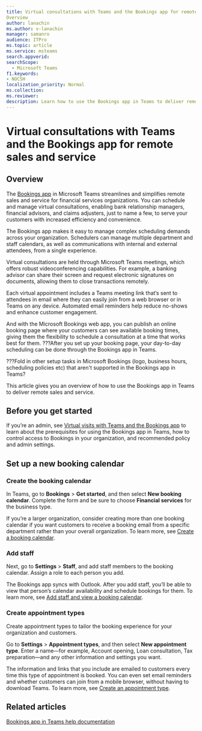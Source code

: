 ```yaml
---
title: Virtual consultations with Teams and the Bookings app for remote sales and service
Overview
author: lanachin
ms.author: v-lanachin
manager: samanro
audience: ITPro
ms.topic: article 
ms.service: msteams 
search.appverid: 
searchScope:
  - Microsoft Teams
f1.keywords:
- NOCSH
localization_priority: Normal
ms.collection: 
ms.reviewer: 
description: Learn how to use the Bookings app in Teams to deliver remote sales and service in your financial services organization. 
---
```


# Virtual consultations with Teams and the Bookings app for remote sales and service

## Overview

The [Bookings app](https://support.microsoft.com/office/what-is-bookings-42d4e852-8e99-4d8f-9b70-d7fc93973cb5) in Microsoft Teams streamlines and simplifies remote sales and service for financial services organizations. You can schedule and manage virtual consultations, enabling bank relationship managers, financial advisors, and claims adjusters, just to name a few, to serve your customers with increased efficiency and convenience.

The Bookings app makes it easy to manage complex scheduling demands across your organization. Schedulers can manage multiple department and staff calendars, as well as communications with internal and external attendees, from a single experience.

Virtual consultations are held through Microsoft Teams meetings, which offers robust videoconferencing capabilities. For example, a banking advisor can share their screen and request electronic signatures on documents, allowing them to close transactions remotely.

Each virtual appointment includes a Teams meeting link that’s sent to attendees in email where they can easily join from a web browser or in Teams on any device. Automated email reminders help reduce no-shows and enhance customer engagement.

And with the Microsoft Bookings web app, you can publish an online booking page where your customers can see available booking times, giving them the flexibility to schedule a consultation at a time that works best for them. ???After you set up your booking page, your day-to-day scheduling can be done through the Bookings app in Teams.

???Fold in other setup tasks in Microsoft Bookings (logo, business hours, scheduling policies etc) that aren't supported in the Bookings app in Teams?

This article gives you an overview of how to use the Bookings app in Teams to deliver remote sales and service.

## Before you get started

If you’re an admin, see [Virtual visits with Teams and the Bookings app](bookings-app-admin.md) to learn about the prerequisites for using the Bookings app in Teams, how to control access to Bookings in your organization, and recommended policy and admin settings.

## Set up a new booking calendar

### Create the booking calendar

In Teams, go to **Bookings** > **Get started**, and then select **New booking calendar**. Complete the form and be sure to choose **Financial services** for the business type.

If you’re a larger organization, consider creating more than one booking calendar if you want customers to receive a booking email from a specific department rather than your overall organization. 
To learn more, see [Create a booking calendar](https://support.microsoft.com//office/create-a-bookings-calendar-921cfd26-a24d-4aca-9004-561594112148).

### Add staff

Next, go to **Settings** > **Staff**, and add staff members to the booking calendar. Assign a role to each person you add. 

The Bookings app syncs with Outlook. After you add staff, you’ll be able to view that person’s calendar availability and schedule bookings for them. To learn more, see [Add staff and view a booking calendar](https://support.microsoft.com/office/add-staff-and-view-a-bookings-calendar-6c579f61-8adb-4514-9458-021de2023fa0).  

### Create appointment types

Create appointment types to tailor the booking experience for your organization and customers.

Go to **Settings** > **Appointment types**, and then select **New appointment type**. Enter a name&mdash;for example, Account opening, Loan consultation, Tax preparation&mdash;and any other information and settings you want.

The information and links that you include are emailed to customers every time this type of appointment is booked. You can even set email reminders and whether customers can join from a mobile browser, without having to download Teams. To learn more, see [Create an appointment type](https://support.microsoft.com/office/create-an-appointment-type-810eac77-6a65-4dc8-964d-c00eadf43887).

## Related articles

[Bookings app in Teams help documentation](https://support.office.com/article/apps-and-services-cc1fba57-9900-4634-8306-2360a40c665b?#PickTab=Bookings)
